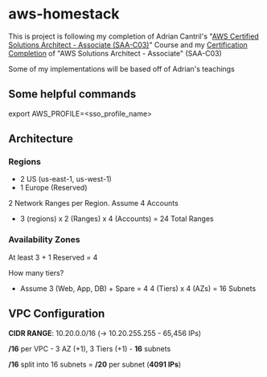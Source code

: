 # aws-homestack
This is project is following my completion of Adrian Cantril's "[AWS Certified Solutions Architect - Associate (SAA-C03)](https://learn.cantrill.io/p/aws-certified-solutions-architect-associate-saa-c03)" Course and my [Certification Completion](https://www.credly.com/badges/d7865611-1094-4126-9cb7-957e04841e72/public_url) of "AWS Solutions Architect - Associate" (SAA-C03)

Some of my implementations will be based off of Adrian's teachings

## Some helpful commands
export AWS_PROFILE=<sso_profile_name>

## Architecture

### Regions
- 2 US (us-east-1, us-west-1)
- 1 Europe (Reserved)

2 Network Ranges per Region. Assume 4 Accounts
- 3 (regions) x 2 (Ranges) x 4 (Accounts) = 24 Total Ranges

### Availability Zones
At least 3 + 1 Reserved = 4

How many tiers?
- Assume 3 (Web, App, DB) + Spare = 4
4 (Tiers) x 4 (AZs) = 16 Subnets

## VPC Configuration
**CIDR RANGE**: 10.20.0.0/16 (-> 10.20.255.255 - 65,456 IPs)

**/16** per VPC - 3 AZ (+1), 3 Tiers (+1) - **16** subnets

**/16** split into 16 subnets = **/20** per subnet (**4091 IPs**)

